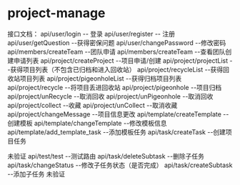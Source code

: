 # project-manage

接口文档：
api/user/login -- 登录
api/user/register -- 注册
api/user/getQuestion --获得密保问题
api/user/changePassword --修改密码
api/members/createTeam --团队申请
api/members/createTeam --查看团队创建申请列表
api/project/createProject --项目申请/创建
api/project/projectList --获得项目列表（不包含已归档和进入回收站）
api/project/recycleList --获得回收站项目列表
api/project/pigeonholeList --获得归档项目列表
api/project/recycle --将项目丢进回收站
api/project/pigeonhole --项目归档
api/project/unRecycle --取消回收
api/project/unPigeonhole --取消回收
api/project/collect --收藏
api/project/unCollect --取消收藏
api/project/changeMessage --项目信息更改
api/template/createTemplate --创建模板
api/template/changeTemplate --修改模板信息
api/template/add_template_task --添加模板任务
api/task/createTask --创建项目任务

未验证
api/test/test --测试路由
api/task/deleteSubtask --删除子任务
api/task/changeStatus --修改子任务状态（是否完成）
api/task/createSubtask --添加子任务
未验证